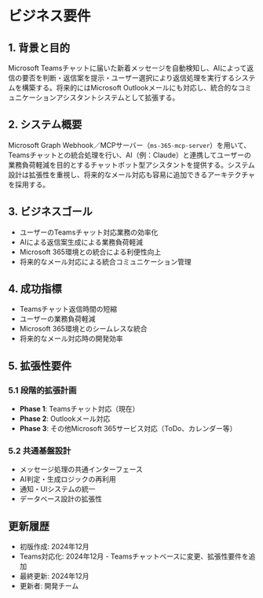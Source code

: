 # ビジネス要件

## 1. 背景と目的

Microsoft Teamsチャットに届いた新着メッセージを自動検知し、AIによって返信の要否を判断・返信案を提示・ユーザー選択により返信処理を実行するシステムを構築する。将来的にはMicrosoft Outlookメールにも対応し、統合的なコミュニケーションアシスタントシステムとして拡張する。

## 2. システム概要

Microsoft Graph Webhook／MCPサーバー（`ms-365-mcp-server`）を用いて、Teamsチャットとの統合処理を行い、AI（例：Claude）と連携してユーザーの業務負荷軽減を目的とするチャットボット型アシスタントを提供する。システム設計は拡張性を重視し、将来的なメール対応も容易に追加できるアーキテクチャを採用する。

## 3. ビジネスゴール

- ユーザーのTeamsチャット対応業務の効率化
- AIによる返信案生成による業務負荷軽減
- Microsoft 365環境との統合による利便性向上
- 将来的なメール対応による統合コミュニケーション管理

## 4. 成功指標

- Teamsチャット返信時間の短縮
- ユーザーの業務負荷軽減
- Microsoft 365環境とのシームレスな統合
- 将来的なメール対応時の開発効率

## 5. 拡張性要件

### 5.1 段階的拡張計画
- **Phase 1**: Teamsチャット対応（現在）
- **Phase 2**: Outlookメール対応
- **Phase 3**: その他Microsoft 365サービス対応（ToDo、カレンダー等）

### 5.2 共通基盤設計
- メッセージ処理の共通インターフェース
- AI判定・生成ロジックの再利用
- 通知・UIシステムの統一
- データベース設計の拡張性

## 更新履歴

- 初版作成: 2024年12月
- Teams対応化: 2024年12月 - Teamsチャットベースに変更、拡張性要件を追加
- 最終更新: 2024年12月
- 更新者: 開発チーム
